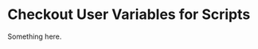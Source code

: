 [title]: # (Checkout User Variables for Scripts)
[tags]: # (XXX)
[priority]: # (3677)
# Checkout User Variables for Scripts
Something here.

